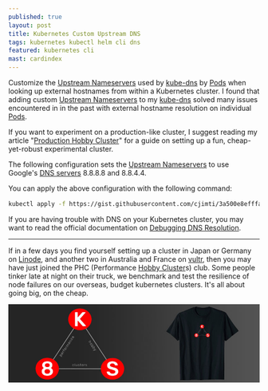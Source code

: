 ```yaml
---
published: true
layout: post
title: Kubernetes Custom Upstream DNS
tags: kubernetes kubectl helm cli dns
featured: kubernetes cli
mast: cardindex
---
```


Customize the [Upstream Nameservers] used by [kube-dns] by [Pods] when looking up external hostnames from within a Kubernetes cluster. I found that adding custom [Upstream Nameservers] to my [kube-dns] solved many issues encountered in in the past with external hostname resolution on individual [Pods].

If you want to experiment on a production-like cluster, I suggest reading my article "[Production Hobby Cluster]" for a guide on setting up a fun, cheap-yet-robust experimental cluster.

The following configuration sets the [Upstream Nameservers] to use Google's [DNS servers] 8.8.8.8 and 8.8.4.4.

<script src="https://gist.github.com/cjimti/3a500e8efffa1fcaedda8b844c7d6aa7.js"></script>

You can apply the above configuration with the following command:

```bash
kubectl apply -f https://gist.githubusercontent.com/cjimti/3a500e8efffa1fcaedda8b844c7d6aa7/raw/ae7329733452dda8cce573fb78f33c22c65cb3fa/00-kube-dns-upstream.yml
```

If you are having trouble with DNS on your Kubernetes cluster, you may want to read the official documentation on [Debugging DNS Resolution].

---

If in a few days you find yourself setting up a cluster in Japan or Germany on [Linode], and another two in Australia and France on [vultr], then you may have just joined the PHC (Performance [Hobby Cluster]s) club. Some people tinker late at night on their truck, we benchmark and test the resilience of node failures on our overseas, budget kubernetes clusters. It's all about going big, on the cheap.

[![k8s performance hobby clusters](https://github.com/cjimti/mk/raw/master/images/content/k8s-tshirt-banner.jpg)](https://amzn.to/2wzP4mg)

[Debugging DNS Resolution]: https://kubernetes.io/docs/tasks/administer-cluster/dns-debugging-resolution/
[Production Hobby Cluster]: https://mk.imti.co/hobby-cluster/
[Pods]: https://kubernetes.io/docs/concepts/workloads/pods/pod/
[Upstream Nameservers]: https://kubernetes.io/docs/tasks/administer-cluster/dns-custom-nameservers/
[kube-dns]: https://kubernetes.io/docs/concepts/services-networking/dns-pod-service/
[Hobby Cluster]: https://mk.imti.co/hobby-cluster/
[Linode]: https://www.linode.com/?r=848a6b0b21dc8edd33124f05ec8f99207ccddfde
[vultr]: https://www.vultr.com/?ref=7418713
[DNS servers]: https://developers.google.com/speed/public-dns/